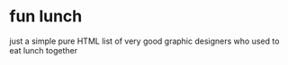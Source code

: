 # fun lunch
just a simple pure HTML list of very good graphic designers who used to eat lunch together
